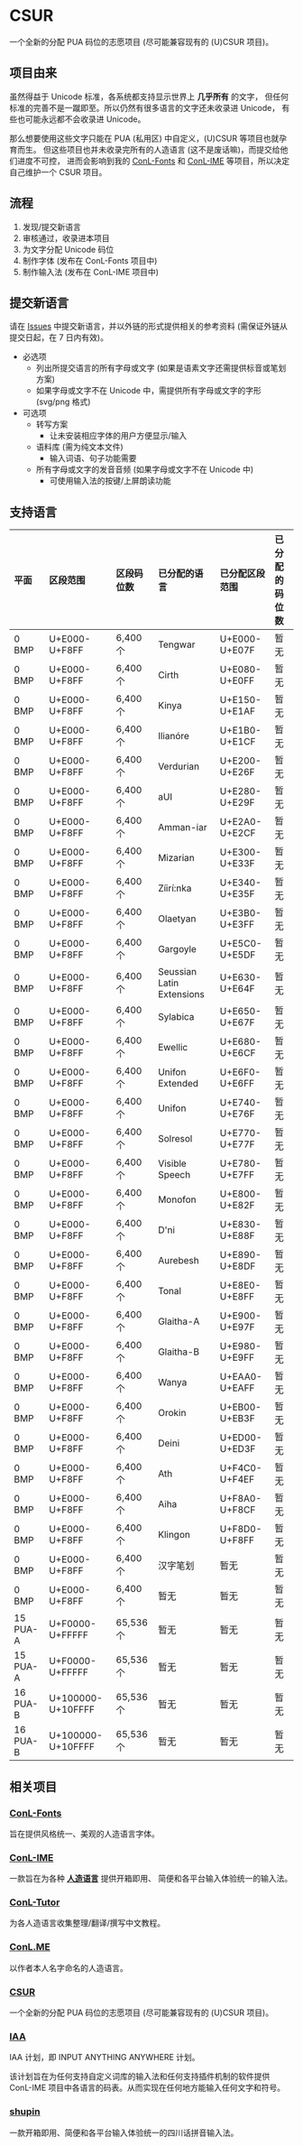 # CSUR

一个全新的分配 PUA 码位的志愿项目 (尽可能兼容现有的 (U)CSUR 项目)。

## 项目由来

虽然得益于 Unicode 标准，各系统都支持显示世界上 **几乎所有** 的文字，
但任何标准的完善不是一蹴即至。所以仍然有很多语言的文字还未收录进 Unicode，
有些也可能永远都不会收录进 Unicode。

那么想要使用这些文字只能在 PUA (私用区) 中自定义，(U)CSUR 等项目也就孕育而生。
但这些项目也并未收录完所有的人造语言 (这不是废话嘛)，而提交给他们进度不可控，
进而会影响到我的 [ConL-Fonts] 和 [ConL-IME] 等项目，所以决定自己维护一个 CSUR 项目。

[ConL-Fonts]: https://github.com/aj-ash/ConL-Fonts
[ConL-IME]: https://github.com/aj-ash/ConL-IME

## 流程

1. 发现/提交新语言
2. 审核通过，收录进本项目
3. 为文字分配 Unicode 码位
4. 制作字体 (发布在 ConL-Fonts 项目中)
5. 制作输入法 (发布在 ConL-IME 项目中)

## 提交新语言

请在 [Issues] 中提交新语言，并以外链的形式提供相关的参考资料
(需保证外链从提交日起，在 7 日内有效)。

+ 必选项
    + 列出所提交语言的所有字母或文字 (如果是语素文字还需提供标音或笔划方案)
    + 如果字母或文字不在 Unicode 中，需提供所有字母或文字的字形 (svg/png 格式)
+ 可选项
    + 转写方案
        + 让未安装相应字体的用户方便显示/输入
    + 语料库 (需为纯文本文件)
        + 输入词语、句子功能需要
    + 所有字母或文字的发音音频 (如果字母或文字不在 Unicode 中)
        + 可使用输入法的按键/上屏朗读功能

[Issues]: https://github.com/aj-ash/CSUR/issues

## 支持语言

| 平面     | 区段范围          | 区段码位数 | 已分配的语言              | 已分配区段范围 | 已分配的码位数 |
|:---------|:------------------|:-----------|:--------------------------|:---------------|:---------------|
| 0 BMP    | U+E000-U+F8FF     | 6,400 个   | Tengwar                   | U+E000-U+E07F  | 暂无           |
| 0 BMP    | U+E000-U+F8FF     | 6,400 个   | Cirth                     | U+E080-U+E0FF  | 暂无           |
| 0 BMP    | U+E000-U+F8FF     | 6,400 个   | Kinya                     | U+E150-U+E1AF  | 暂无           |
| 0 BMP    | U+E000-U+F8FF     | 6,400 个   | Ilianóre                  | U+E1B0-U+E1CF  | 暂无           |
| 0 BMP    | U+E000-U+F8FF     | 6,400 个   | Verdurian                 | U+E200-U+E26F  | 暂无           |
| 0 BMP    | U+E000-U+F8FF     | 6,400 个   | aUI                       | U+E280-U+E29F  | 暂无           |
| 0 BMP    | U+E000-U+F8FF     | 6,400 个   | Amman-iar                 | U+E2A0-U+E2CF  | 暂无           |
| 0 BMP    | U+E000-U+F8FF     | 6,400 个   | Mizarian                  | U+E300-U+E33F  | 暂无           |
| 0 BMP    | U+E000-U+F8FF     | 6,400 个   | Zíirí:nka                 | U+E340-U+E35F  | 暂无           |
| 0 BMP    | U+E000-U+F8FF     | 6,400 个   | Olaetyan                  | U+E3B0-U+E3FF  | 暂无           |
| 0 BMP    | U+E000-U+F8FF     | 6,400 个   | Gargoyle                  | U+E5C0-U+E5DF  | 暂无           |
| 0 BMP    | U+E000-U+F8FF     | 6,400 个   | Seussian Latin Extensions | U+E630-U+E64F  | 暂无           |
| 0 BMP    | U+E000-U+F8FF     | 6,400 个   | Sylabica                  | U+E650-U+E67F  | 暂无           |
| 0 BMP    | U+E000-U+F8FF     | 6,400 个   | Ewellic                   | U+E680-U+E6CF  | 暂无           |
| 0 BMP    | U+E000-U+F8FF     | 6,400 个   | Unifon Extended           | U+E6F0-U+E6FF  | 暂无           |
| 0 BMP    | U+E000-U+F8FF     | 6,400 个   | Unifon                    | U+E740-U+E76F  | 暂无           |
| 0 BMP    | U+E000-U+F8FF     | 6,400 个   | Solresol                  | U+E770-U+E77F  | 暂无           |
| 0 BMP    | U+E000-U+F8FF     | 6,400 个   | Visible Speech            | U+E780-U+E7FF  | 暂无           |
| 0 BMP    | U+E000-U+F8FF     | 6,400 个   | Monofon                   | U+E800-U+E82F  | 暂无           |
| 0 BMP    | U+E000-U+F8FF     | 6,400 个   | D'ni                      | U+E830-U+E88F  | 暂无           |
| 0 BMP    | U+E000-U+F8FF     | 6,400 个   | Aurebesh                  | U+E890-U+E8DF  | 暂无           |
| 0 BMP    | U+E000-U+F8FF     | 6,400 个   | Tonal                     | U+E8E0-U+E8FF  | 暂无           |
| 0 BMP    | U+E000-U+F8FF     | 6,400 个   | Glaitha-A                 | U+E900-U+E97F  | 暂无           |
| 0 BMP    | U+E000-U+F8FF     | 6,400 个   | Glaitha-B                 | U+E980-U+E9FF  | 暂无           |
| 0 BMP    | U+E000-U+F8FF     | 6,400 个   | Wanya                     | U+EAA0-U+EAFF  | 暂无           |
| 0 BMP    | U+E000-U+F8FF     | 6,400 个   | Orokin                    | U+EB00-U+EB3F  | 暂无           |
| 0 BMP    | U+E000-U+F8FF     | 6,400 个   | Deini                     | U+ED00-U+ED3F  | 暂无           |
| 0 BMP    | U+E000-U+F8FF     | 6,400 个   | Ath                       | U+F4C0-U+F4EF  | 暂无           |
| 0 BMP    | U+E000-U+F8FF     | 6,400 个   | Aiha                      | U+F8A0-U+F8CF  | 暂无           |
| 0 BMP    | U+E000-U+F8FF     | 6,400 个   | Klingon                   | U+F8D0-U+F8FF  | 暂无           |
| 0 BMP    | U+E000-U+F8FF     | 6,400 个   | 汉字笔划                  | 暂无           | 暂无           |
| 0 BMP    | U+E000-U+F8FF     | 6,400 个   | 暂无                      | 暂无           | 暂无           |
| 15 PUA-A | U+F0000-U+FFFFF   | 65,536 个  | 暂无                      | 暂无           | 暂无           |
| 15 PUA-A | U+F0000-U+FFFFF   | 65,536 个  | 暂无                      | 暂无           | 暂无           |
| 16 PUA-B | U+100000-U+10FFFF | 65,536 个  | 暂无                      | 暂无           | 暂无           |
| 16 PUA-B | U+100000-U+10FFFF | 65,536 个  | 暂无                      | 暂无           | 暂无           |

## 相关项目

### [ConL-Fonts]

旨在提供风格统一、美观的人造语言字体。

[ConL-Fonts]: https://github.com/aj-ash/ConL-Fonts

### [ConL-IME]

一款旨在为各种 **[人造语言]** 提供开箱即用、
简便和各平台输入体验统一的输入法。

[ConL-IME]: https://github.com/aj-ash/ConL-IME
[人造语言]: https://baike.baidu.com/item/%E4%BA%BA%E5%B7%A5%E8%AF%AD%E8%A8%80

### [ConL-Tutor]

为各人造语言收集整理/翻译/撰写中文教程。

[ConL-Tutor]: https://github.com/aj-ash/ConL-Tutor

### [ConL.ME]

以作者本人名字命名的人造语言。

[ConL.ME]: https://github.com/aj-ash/ConL.ME

### [CSUR]

一个全新的分配 PUA 码位的志愿项目 (尽可能兼容现有的 (U)CSUR 项目)。

[CSUR]: https://github.com/aj-ash/CSUR

### [IAA]

IAA 计划，即 INPUT ANYTHING ANYWHERE 计划。

该计划旨在为任何支持自定义词库的输入法和任何支持插件机制的软件提供
ConL-IME 项目中各语言的码表。从而实现在任何地方能输入任何文字和符号。

[IAA]: https://github.com/aj-ash/IAA

### [shupin]

一款开箱即用、简便和各平台输入体验统一的四川话拼音输入法。

[shupin]: https://github.com/aj-ash/shupin
